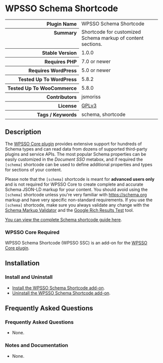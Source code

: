 <h1>WPSSO Schema Shortcode</h1>

<table>
<tr><th align="right" valign="top" nowrap>Plugin Name</th><td>WPSSO Schema Shortcode</td></tr>
<tr><th align="right" valign="top" nowrap>Summary</th><td>Shortcode for customized Schema markup of content sections.</td></tr>
<tr><th align="right" valign="top" nowrap>Stable Version</th><td>1.0.0</td></tr>
<tr><th align="right" valign="top" nowrap>Requires PHP</th><td>7.0 or newer</td></tr>
<tr><th align="right" valign="top" nowrap>Requires WordPress</th><td>5.0 or newer</td></tr>
<tr><th align="right" valign="top" nowrap>Tested Up To WordPress</th><td>5.8.2</td></tr>
<tr><th align="right" valign="top" nowrap>Tested Up To WooCommerce</th><td>5.8.0</td></tr>
<tr><th align="right" valign="top" nowrap>Contributors</th><td>jsmoriss</td></tr>
<tr><th align="right" valign="top" nowrap>License</th><td><a href="https://www.gnu.org/licenses/gpl.txt">GPLv3</a></td></tr>
<tr><th align="right" valign="top" nowrap>Tags / Keywords</th><td>schema, shortcode</td></tr>
</table>

<h2>Description</h2>

<!-- about -->

<p>The <a href="https://wordpress.org/plugins/wpsso/">WPSSO Core plugin</a> provides extensive support for hundreds of Schema types and can read data from dozens of supported third-party plugins and service APIs. The most popular Schema properties can be easily customized in the <em>Document SSO</em> metabox, and if required the <code>&#91;schema&#93;</code> shortcode can be used to define additional properties and types for sections of your content.</p>

<p>Please note that the <code>&#91;schema&#93;</code> shortcode is meant for <strong>advanced users only</strong> and is not required for WPSSO Core to create complete and accurate Schema JSON-LD markup for your content. You should avoid using the <code>&#91;schema&#93;</code> shortcode unless you're very familiar with <a href="https://schema.org">https://schema.org</a> markup and have very specific non-standard requirements. If you use the <code>&#91;schema&#93;</code> shortcode, make sure you always validate any change with the <a href="https://validator.schema.org/">Schema Markup Validator</a> and the <a href="https://search.google.com/test/rich-results">Google Rich Results Test</a> tool.</p>

<!-- /about -->

<p><a href="https://wpsso.com/docs/plugins/wpsso-schema-shortcode-documentation/notes-and-documentation-for-wpsso-ssc/schema-shortcode/">You can view the complete Schema shortcode guide here</a>.</p>

<h3>WPSSO Core Required</h3>

<p>WPSSO Schema Shortcode (WPSSO SSC) is an add-on for the <a href="https://wordpress.org/plugins/wpsso/">WPSSO Core plugin</a>.</p>


<h2>Installation</h2>

<h3 class="top">Install and Uninstall</h3>

<ul>
<li><a href="https://wpsso.com/docs/plugins/wpsso-schema-shortcode/installation/install-the-plugin/">Install the WPSSO Schema Shortcode add-on</a>.</li>
<li><a href="https://wpsso.com/docs/plugins/wpsso-schema-shortcode/installation/uninstall-the-plugin/">Uninstall the WPSSO Schema Shortcode add-on</a>.</li>
</ul>


<h2>Frequently Asked Questions</h2>

<h3 class="top">Frequently Asked Questions</h3>

<ul>
<li>None.</li>
</ul>

<h3>Notes and Documentation</h3>

<ul>
<li>None.</li>
</ul>


